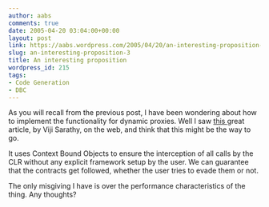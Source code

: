 ```yaml
---
author: aabs
comments: true
date: 2005-04-20 03:04:00+00:00
layout: post
link: https://aabs.wordpress.com/2005/04/20/an-interesting-proposition-3/
slug: an-interesting-proposition-3
title: An interesting proposition
wordpress_id: 215
tags:
- Code Generation
- DBC
---
```


As you will recall from the previous post, I have been wondering about how to implement the functionality for dynamic proxies. Well I saw [this ](http://www.theserverside.net/articles/showarticle.tss?id=AspectOrientingNET)great article, by Viji Sarathy, on the web, and think that this might be the way to go.

It uses Context Bound Objects to ensure the interception of all calls by the CLR without any explicit framework setup by the user. We can guarantee that the contracts get followed, whether the user tries to evade them or not.

The only misgiving I have is over the performance characteristics of the thing. Any thoughts?
